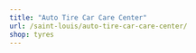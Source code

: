 ```yaml
---
title: "Auto Tire Car Care Center"
url: /saint-louis/auto-tire-car-care-center/
shop: tyres
---
```

